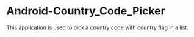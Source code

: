 # Android-Country_Code_Picker
This application is used to pick a country code with country flag in a list.
